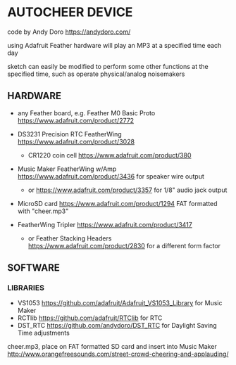 # AUTOCHEER DEVICE

code by Andy Doro https://andydoro.com/

using Adafruit Feather hardware
will play an MP3 at a specified time each day

sketch can easily be modified to perform some other functions at the specified time, such as operate physical/analog noisemakers


## HARDWARE
* any Feather board, e.g. Feather M0 Basic Proto https://www.adafruit.com/product/2772

* DS3231 Precision RTC FeatherWing https://www.adafruit.com/product/3028
  * CR1220 coin cell https://www.adafruit.com/product/380

* Music Maker FeatherWing w/Amp https://www.adafruit.com/product/3436 for speaker wire output
  * or https://www.adafruit.com/product/3357 for 1/8" audio jack output

* MicroSD card https://www.adafruit.com/product/1294 FAT formatted with "cheer.mp3"

* FeatherWing Tripler https://www.adafruit.com/product/3417 
  * or Feather Stacking Headers https://www.adafruit.com/product/2830 for a different form factor 



## SOFTWARE
### LIBRARIES
* VS1053 https://github.com/adafruit/Adafruit_VS1053_Library for Music Maker
* RCTlib https://github.com/adafruit/RTClib for RTC
* DST_RTC https://github.com/andydoro/DST_RTC for Daylight Saving Time adjustments

cheer.mp3, place on FAT formatted SD card and insert into Music Maker
http://www.orangefreesounds.com/street-crowd-cheering-and-applauding/
